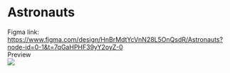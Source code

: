 # Astronauts
Figma link:<br> 
  https://www.figma.com/design/HnBrMdtYcVnN28L5OnQsdR/Astronauts?node-id=0-1&t=7qGaHPHF39yY2oyZ-0<br>
Preview<br>
<img src="https://i.ibb.co/Xyhg4g0/Image20240516143813.png">
